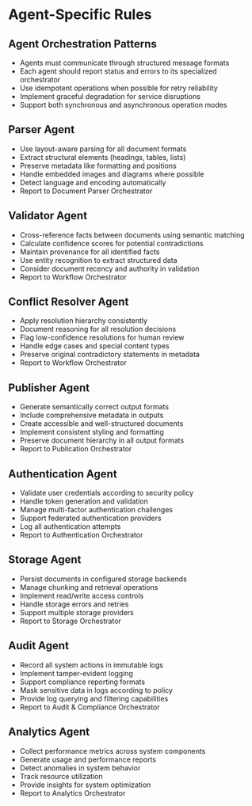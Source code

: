 # Agent-Specific Rules

## Agent Orchestration Patterns
- Agents must communicate through structured message formats
- Each agent should report status and errors to its specialized orchestrator
- Use idempotent operations when possible for retry reliability
- Implement graceful degradation for service disruptions
- Support both synchronous and asynchronous operation modes

## Parser Agent
- Use layout-aware parsing for all document formats
- Extract structural elements (headings, tables, lists)
- Preserve metadata like formatting and positions
- Handle embedded images and diagrams where possible
- Detect language and encoding automatically
- Report to Document Parser Orchestrator

## Validator Agent
- Cross-reference facts between documents using semantic matching
- Calculate confidence scores for potential contradictions
- Maintain provenance for all identified facts
- Use entity recognition to extract structured data
- Consider document recency and authority in validation
- Report to Workflow Orchestrator

## Conflict Resolver Agent
- Apply resolution hierarchy consistently
- Document reasoning for all resolution decisions
- Flag low-confidence resolutions for human review
- Handle edge cases and special content types
- Preserve original contradictory statements in metadata
- Report to Workflow Orchestrator

## Publisher Agent
- Generate semantically correct output formats
- Include comprehensive metadata in outputs
- Create accessible and well-structured documents
- Implement consistent styling and formatting
- Preserve document hierarchy in all output formats
- Report to Publication Orchestrator

## Authentication Agent
- Validate user credentials according to security policy
- Handle token generation and validation
- Manage multi-factor authentication challenges
- Support federated authentication providers
- Log all authentication attempts
- Report to Authentication Orchestrator

## Storage Agent
- Persist documents in configured storage backends
- Manage chunking and retrieval operations
- Implement read/write access controls
- Handle storage errors and retries
- Support multiple storage providers
- Report to Storage Orchestrator

## Audit Agent
- Record all system actions in immutable logs
- Implement tamper-evident logging
- Support compliance reporting formats
- Mask sensitive data in logs according to policy
- Provide log querying and filtering capabilities
- Report to Audit & Compliance Orchestrator

## Analytics Agent
- Collect performance metrics across system components
- Generate usage and performance reports
- Detect anomalies in system behavior
- Track resource utilization
- Provide insights for system optimization
- Report to Analytics Orchestrator 